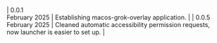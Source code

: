 | 0.0.1<br>February 2025 | Establishing macos-grok-overlay application. |
| 0.0.5<br>February 2025 | Cleaned automatic accessibility permission requests, <br> now launcher is easier to set up. |
